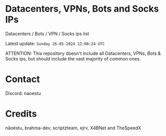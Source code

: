# Datacenters, VPNs, Bots and Socks IPs
 
Datacenters / Bots / VPN / Socks ips list

Latest update: `Sunday 26-05-2024 12:00:24 UTC` 

ATTENTION: This repository doesn't include all Datacenters, VPNs, Bots & Socks ips, 
but should include the vast majority of common ones.

# Contact
Discord: naoestu

# Credits
nãoéstu, brahma-dev, scriptzteam, ejrv, X4BNet and TheSpeedX
